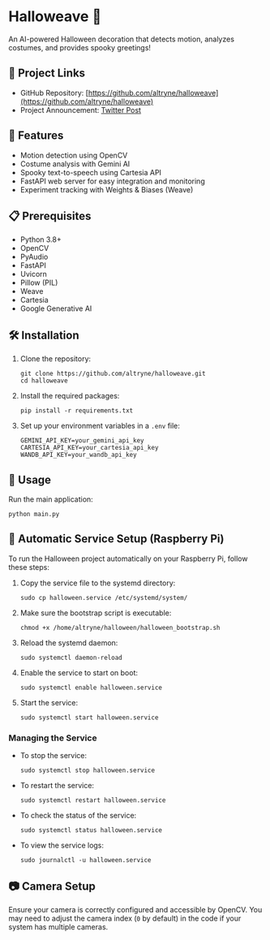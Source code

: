 # Halloweave 🎃

An AI-powered Halloween decoration that detects motion, analyzes costumes, and provides spooky greetings!

## 🔗 Project Links

- GitHub Repository: [https://github.com/altryne/halloweave](https://github.com/altryne/halloweave)
- Project Announcement: [Twitter Post](https://x.com/altryne/status/1840724089981251989)

## 🚀 Features

- Motion detection using OpenCV
- Costume analysis with Gemini AI
- Spooky text-to-speech using Cartesia API
- FastAPI web server for easy integration and monitoring
- Experiment tracking with Weights & Biases (Weave)

## 📋 Prerequisites

- Python 3.8+
- OpenCV
- PyAudio
- FastAPI
- Uvicorn
- Pillow (PIL)
- Weave
- Cartesia
- Google Generative AI

## 🛠 Installation

1. Clone the repository:
   ```
   git clone https://github.com/altryne/halloweave.git
   cd halloweave
   ```

2. Install the required packages:
   ```
   pip install -r requirements.txt
   ```

3. Set up your environment variables in a `.env` file:
   ```
   GEMINI_API_KEY=your_gemini_api_key
   CARTESIA_API_KEY=your_cartesia_api_key
   WANDB_API_KEY=your_wandb_api_key
   ```

## 🎯 Usage

Run the main application:
```
python main.py
```

## 🤖 Automatic Service Setup (Raspberry Pi)

To run the Halloween project automatically on your Raspberry Pi, follow these steps:

1. Copy the service file to the systemd directory:
   ```
   sudo cp halloween.service /etc/systemd/system/
   ```

2. Make sure the bootstrap script is executable:
   ```
   chmod +x /home/altryne/halloween/halloween_bootstrap.sh
   ```

3. Reload the systemd daemon:
   ```
   sudo systemctl daemon-reload
   ```

4. Enable the service to start on boot:
   ```
   sudo systemctl enable halloween.service
   ```

5. Start the service:
   ```
   sudo systemctl start halloween.service
   ```

### Managing the Service

- To stop the service:
  ```
  sudo systemctl stop halloween.service
  ```

- To restart the service:
  ```
  sudo systemctl restart halloween.service
  ```

- To check the status of the service:
  ```
  sudo systemctl status halloween.service
  ```

- To view the service logs:
  ```
  sudo journalctl -u halloween.service
  ```

## 📷 Camera Setup

Ensure your camera is correctly configured and accessible by OpenCV. You may need to adjust the camera index (`0` by default) in the code if your system has multiple cameras.


